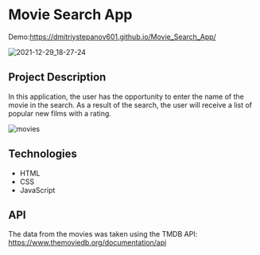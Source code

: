 # Movie Search App

Demo:https://dmitriystepanov601.github.io/Movie_Search_App/

![2021-12-29_18-27-24](https://user-images.githubusercontent.com/61186198/147678272-e1b88038-a0b1-4d63-b288-7e0e57b773b7.png)

## Project Description

In this application, the user has the opportunity to enter the name of the movie in the search. As a result of the search, the user will receive a list of popular new films with a rating.

![movies](https://user-images.githubusercontent.com/61186198/147678327-286e9936-914b-4a88-8c93-db5572eb8bb6.gif)

## Technologies

- HTML
- CSS
- JavaScript 

## API

The data from the movies was taken using the TMDB API: https://www.themoviedb.org/documentation/api

